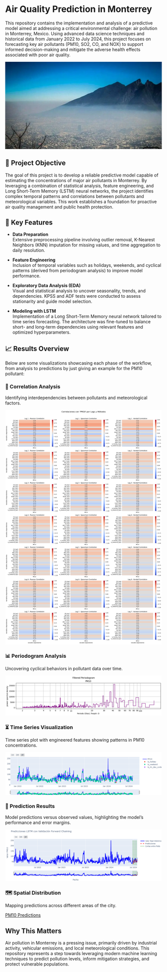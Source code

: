 # Air Quality Prediction in Monterrey

This repository contains the implementation and analysis of a predictive model aimed at addressing a critical environmental challenge: air pollution in Monterrey, Mexico. Using advanced data science techniques and historical data from January 2022 to July 2024, this project focuses on forecasting key air pollutants (PM10, SO2, CO, and NOX) to support informed decision-making and mitigate the adverse health effects associated with poor air quality.

![Monterrey City](assets/Monterrey.png)

## 🎯 Project Objective

The goal of this project is to develop a reliable predictive model capable of estimating the concentrations of major air pollutants in Monterrey. By leveraging a combination of statistical analysis, feature engineering, and Long Short-Term Memory (LSTM) neural networks, the project identifies complex temporal patterns and correlations between pollutants and meteorological variables. This work establishes a foundation for proactive air quality management and public health protection.

## 🔑 Key Features

- **Data Preparation**  
  Extensive preprocessing pipeline involving outlier removal, K-Nearest Neighbors (KNN) imputation for missing values, and time aggregation to daily resolution.

- **Feature Engineering**  
  Inclusion of temporal variables such as holidays, weekends, and cyclical patterns (derived from periodogram analysis) to improve model performance.

- **Exploratory Data Analysis (EDA)**  
  Visual and statistical analysis to uncover seasonality, trends, and dependencies. KPSS and ADF tests were conducted to assess stationarity and guide model selection.

- **Modeling with LSTM**  
  Implementation of a Long Short-Term Memory neural network tailored to time series forecasting. The architecture was fine-tuned to balance short- and long-term dependencies using relevant features and optimized hyperparameters.

## 📈 Results Overview

Below are some visualizations showcasing each phase of the workflow, from analysis to predictions by just giving an example for the PM10 pollutant:

### 🔗 Correlation Analysis  
Identifying interdependencies between pollutants and meteorological factors.

![PM10 Correlations](assets/Correlaciones_PM10.png)

### 📊 Periodogram Analysis  
Uncovering cyclical behaviors in pollutant data over time.

![PM10 Periodogram](assets/Periodograma_PM10.png)

### ⏳ Time Series Visualization  
Time series plot with engineered features showing patterns in PM10 concentrations.

![PM10 Time Series](assets/Serie_Tiempo_PM10.png)

### 🤖 Prediction Results  
Model predictions versus observed values, highlighting the model’s performance and error margins.

![PM10 Predictions](assets/Predicciones_PM10.png)

### 🗺️ Spatial Distribution  
Mapping predictions across different areas of the city.

[PM10 Predictions](assets/Mapa_Prediccion_PM10.png)

## Why This Matters

Air pollution in Monterrey is a pressing issue, primarily driven by industrial activity, vehicular emissions, and local meteorological conditions. This repository represents a step towards leveraging modern machine learning techniques to predict pollution levels, inform mitigation strategies, and protect vulnerable populations.
